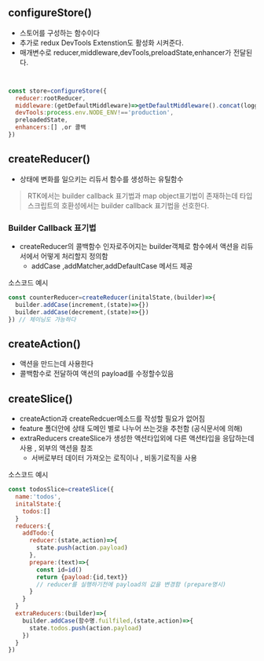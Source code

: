 ## configureStore()

- 스토어를 구성하는 함수이다
- 추가로 redux DevTools Extenstion도 활성화 시켜준다.
- 매개변수로 reducer,middleware,devTools,preloadState,enhancer가 전달된다.

~~~ jsx


const store=configureStore({
  reducer:rootReducer,
  middleware:(getDefaultMiddleware)=>getDefaultMiddleware().concat(logger),
  devTools:process.env.NODE_ENV!=='production',
  preloadedState,
  enhancers:[] ,or 콜백
})

~~~

## createReducer()

- 상태에 변화를 일으키는 리듀서 함수를 생성하는 유틸함수

> RTK에서는 builder callback 표기법과 map object표기법이 존재하는데 타입스크립트의 호환성에서는 builder callback 표기법을 선호한다.

### Builder Callback 표기법

- createReducer의 콜백함수 인자로주어지는 builder객체로 함수에서 액션을 리듀서에서 어떻게 처리할지 정의함
  - addCase ,addMatcher,addDefaultCase 메서드 제공

소스코드 예시

~~~ jsx
const counterReducer=createReducer(initalState,(builder)=>{
  builder.addCase(increment,(state)=>{})
  builder.addCase(decrement,(state)=>{})
}) // 체이닝도 가능하다

~~~

## createAction()

- 액션을  만드는데 사용한다
- 콜백함수로 전달하여 액션의 payload를 수정할수있음

## createSlice()

- createAction과 createRedcuer메소드를 작성할 필요가 없어짐
- feature 폴더안에 상태 도메인 별로 나누어 쓰는것을 추천함 (공식문서에 의해)
- extraReducers createSlice가 생성한 액션타입외에 다른 액션타입을 응답하는데 사용 , 외부의 액션을 참조
  - 서버로부터 데이터 가져오는 로직이나 , 비동기로직을 사용
  
소스코드 예시

~~~jsx
const todosSlice=createSlice({
  name:'todos',
  initalState:{
    todos:[]
  }
  reducers:{
    addTodo:{
      reducer:(state,action)=>{
        state.push(action.payload)
      },
      prepare:(text)=>{
        const id=id()
        return {payload:{id,text}}
        // reducer를 실행하기전에 payload의 값을 변경함 (prepare명시)
      }
    }
  }
  extraReducers:(builder)=>{
    builder.addCase(함수명.fuilfiled,(state,action)=>{
      state.todos.push(action.payload)
    })
  }
})


~~~
